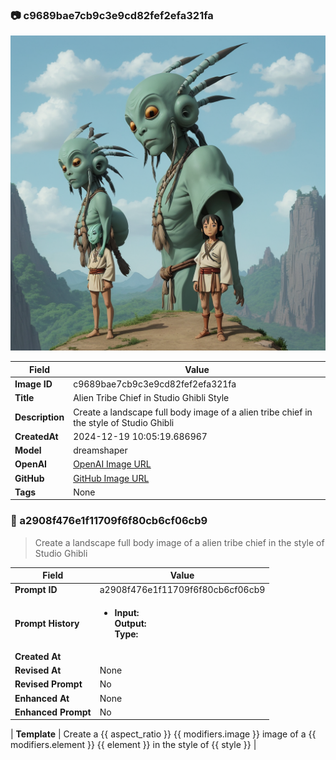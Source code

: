

### 📷 c9689bae7cb9c3e9cd82fef2efa321fa 


![data.id](./c9689bae7cb9c3e9cd82fef2efa321fa.jpg)


| Field          | Value                                                                                                                     |
|----------------|---------------------------------------------------------------------------------------------------------------------------|
| **Image ID**             | c9689bae7cb9c3e9cd82fef2efa321fa                                                                                                             |
| **Title**           | Alien Tribe Chief in Studio Ghibli Style                                                                                                       |
| **Description**           | Create a landscape full body image of a alien tribe chief in the style of Studio Ghibli                                                                                                       |
| **CreatedAt**        | 2024-12-19 10:05:19.686967                                                                                                        |
| **Model**        | dreamshaper                                                                                                        |
| **OpenAI**         | [OpenAI Image URL](http://192.168.1.85:8081/generated-images/b643016582122.png)                                                                                |
| **GitHub**         | [GitHub Image URL](https://raw.githubusercontent.com/Caneta-Silva/weeb/refs/heads/main/images/c9689bae7cb9c3e9cd82fef2efa321fa/c9689bae7cb9c3e9cd82fef2efa321fa.jpg)                                                                                |
| **Tags**       | None                                                                                                                   |

### 📜 a2908f476e1f11709f6f80cb6cf06cb9

> Create a landscape full body image of a alien tribe chief in the style of Studio Ghibli

| Field          | Value                                                                                                                                                                      |
|----------------|----------------------------------------------------------------------------------------------------------------------------------------------------------------------------|
| **Prompt ID**  | a2908f476e1f11709f6f80cb6cf06cb9                                                                                                                                                            |
| **Prompt History** | <ul><li>**Input:**  <br> **Output:**  <br> **Type:** </li></ul> |
| **Created At** |                                                                                                                                                    |
| **Revised At** | None                                                                                                                                                   |
| **Revised Prompt** | No                                                                                                                                                                      |
| **Enhanced At** | None                                                                                                                                                  |
| **Enhanced Prompt** | No                                                                                                                                                                    |

| **Template**   | Create a {{ aspect_ratio }} {{ modifiers.image }} image of a {{ modifiers.element }} {{ element }} in the style of {{ style }}                                                                                                                                           |


